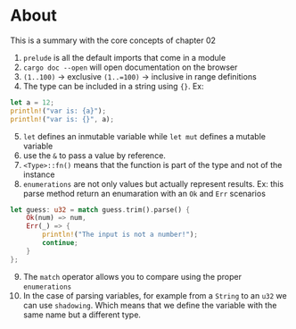 # About

This is a summary with the core concepts of chapter 02

1. `prelude` is all the default imports that come in a module
2. `cargo doc --open` will open documentation on the browser
3. `(1..100)` -> exclusive `(1..=100)` -> inclusive in range definitions
4. The type can be included in a string using `{}`. Ex:

```rust
let a = 12;
println!("var is: {a}");
println!("var is: {}", a);
```

5. `let` defines an inmutable variable while `let mut` defines a mutable variable
6. use the `&` to pass a value by reference.
7. `<Type>::fn()` means that the function is part of the type and not of the instance
8. `enumerations` are not only values but actually represent results. Ex: this parse method
   return an enumaration with an `Ok` and `Err` scenarios

```rust
let guess: u32 = match guess.trim().parse() {
    Ok(num) => num,
    Err(_) => {
        println!("The input is not a number!");
        continue;
    }
};
```

9. The `match` operator allows you to compare using the proper `enumerations`
10. In the case of parsing variables, for example from a `String` to an `u32` we can use `shadowing`.
    Which means that we define the variable with the same name but a different type.
